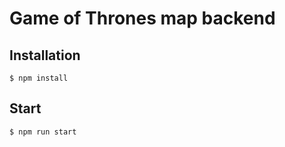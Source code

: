 # Game of Thrones map backend 

## Installation

```
$ npm install
```

## Start

```
$ npm run start
```
